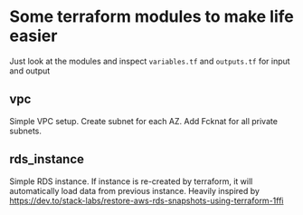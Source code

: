 # Some terraform modules to make life easier

Just look at the modules and inspect `variables.tf` and `outputs.tf` for input and output

## vpc
Simple VPC setup.
Create subnet for each AZ.
Add Fcknat for all private subnets.

## rds_instance
Simple RDS instance.
If instance is re-created by terraform, it will automatically load data from previous instance.
Heavily inspired by https://dev.to/stack-labs/restore-aws-rds-snapshots-using-terraform-1ffi

